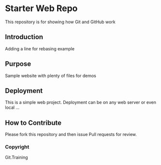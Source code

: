# Starter Web Repo

This repository is for showing how Git and GitHub work

## Introduction
Adding a line for rebasing example

## Purpose

Sample website with plenty of files for demos

## Deployment
This is a simple web project. Deployment can be on any web server or even local ...

## How to Contribute
Please fork this repository and then issue Pull requests for review.

### Copyright
Git.Training
